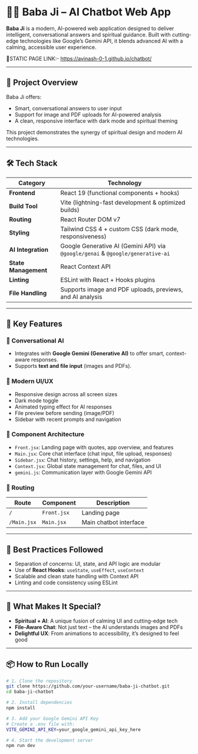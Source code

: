 # 🧘‍♂️ Baba Ji – AI Chatbot Web App

**Baba Ji** is a modern, AI-powered web application designed to deliver intelligent, conversational answers and spiritual guidance. Built with cutting-edge technologies like Google’s Gemini API, it blends advanced AI with a calming, accessible user experience.

🔗STATIC PAGE LINK:- https://avinash-0-1.github.io/chatbot/

---

## 🚀 Project Overview

Baba Ji offers:
- Smart, conversational answers to user input
- Support for image and PDF uploads for AI-powered analysis
- A clean, responsive interface with dark mode and spiritual theming

This project demonstrates the synergy of spiritual design and modern AI technologies.

---

## 🛠️ Tech Stack

| Category         | Technology                                                                 |
|------------------|-----------------------------------------------------------------------------|
| **Frontend**      | React 19 (functional components + hooks)                                   |
| **Build Tool**    | Vite (lightning-fast development & optimized builds)                       |
| **Routing**       | React Router DOM v7                                                        |
| **Styling**       | Tailwind CSS 4 + custom CSS (dark mode, responsiveness)                    |
| **AI Integration**| Google Generative AI (Gemini API) via `@google/genai` & `@google/generative-ai` |
| **State Management** | React Context API                                                       |
| **Linting**       | ESLint with React + Hooks plugins                                          |
| **File Handling** | Supports image and PDF uploads, previews, and AI analysis                  |

---

## 🧩 Key Features

### 💬 Conversational AI
- Integrates with **Google Gemini (Generative AI)** to offer smart, context-aware responses.
- Supports **text and file input** (images and PDFs).

### 🎨 Modern UI/UX
- Responsive design across all screen sizes
- Dark mode toggle
- Animated typing effect for AI responses
- File preview before sending (image/PDF)
- Sidebar with recent prompts and navigation

### 🧱 Component Architecture
- `Front.jsx`: Landing page with quotes, app overview, and features
- `Main.jsx`: Core chat interface (chat input, file upload, responses)
- `Sidebar.jsx`: Chat history, settings, help, and navigation
- `Context.jsx`: Global state management for chat, files, and UI
- `gemini.js`: Communication layer with Google Gemini API

### 🔀 Routing
| Route      | Component        | Description                  |
|------------|------------------|------------------------------|
| `/`        | `Front.jsx`      | Landing page                 |
| `/Main.jsx`| `Main.jsx`       | Main chatbot interface       |

---

## 📐 Best Practices Followed

- Separation of concerns: UI, state, and API logic are modular
- Use of **React Hooks**: `useState`, `useEffect`, `useContext`
- Scalable and clean state handling with Context API
- Linting and code consistency using ESLint

---

## 🌟 What Makes It Special?

- **Spiritual + AI**: A unique fusion of calming UI and cutting-edge tech
- **File-Aware Chat**: Not just text – the AI understands images and PDFs
- **Delightful UX**: From animations to accessibility, it’s designed to feel good

---



## 📦 How to Run Locally

```bash
# 1. Clone the repository
git clone https://github.com/your-username/baba-ji-chatbot.git
cd baba-ji-chatbot

# 2. Install dependencies
npm install

# 3. Add your Google Gemini API Key
# Create a .env file with:
VITE_GEMINI_API_KEY=your_google_gemini_api_key_here

# 4. Start the development server
npm run dev
